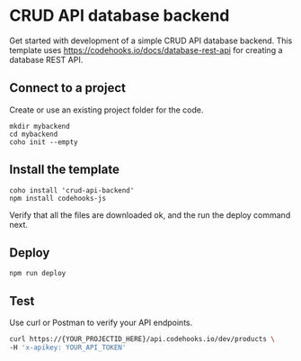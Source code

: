 # CRUD API database backend

Get started with development of a simple CRUD API database backend.
This template uses https://codehooks.io/docs/database-rest-api for creating a database REST API.

## Connect to a project

Create or use an existing project folder for the code.

```
mkdir mybackend
cd mybackend
coho init --empty
```

## Install the template

```
coho install 'crud-api-backend'
npm install codehooks-js
```
Verify that all the files are downloaded ok, and the run the deploy command next.

## Deploy

```
npm run deploy
```

## Test

Use curl or Postman to verify your API endpoints.

```bash
curl https://{YOUR_PROJECTID_HERE}/api.codehooks.io/dev/products \
-H 'x-apikey: YOUR_API_TOKEN'
```